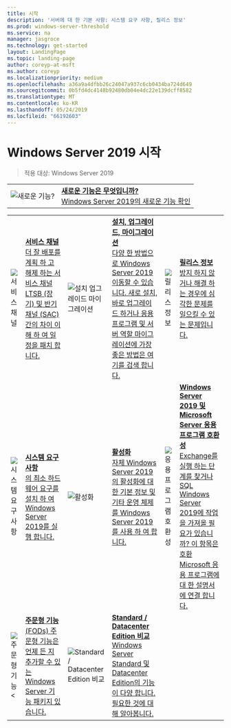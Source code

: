 ```yaml
---
title: 시작
description: '서버에 대 한 기본 사항: 시스템 요구 사항, 릴리스 정보'
ms.prod: windows-server-threshold
ms.service: na
manager: jasgroce
ms.technology: get-started
layout: LandingPage
ms.topic: landing-page
author: coreyp-at-msft
ms.author: coreyp
ms.localizationpriority: medium
ms.openlocfilehash: a36a9a4dfbb26c24047a937c6cb0434ba724d649
ms.sourcegitcommit: 0b5fd4dc4148b92480db04e4dc22e139dcff8582
ms.translationtype: MT
ms.contentlocale: ko-KR
ms.lasthandoff: 05/24/2019
ms.locfileid: "66192603"
---
```

# <a name="get-started-with-windows-server-2019"></a>Windows Server 2019 시작

>적용 대상: Windows Server 2019

|       |       |
|   -   |   -   |
| ![새로운 기능?](../media/i-whats-new.svg) | [**새로운 기능은 무엇입니까?**  <br>Windows Server 2019의 새로운 기능 확인](whats-new-19.md)|

|       |        |        |     |       |        |
|   -   |   -    |   -    |  -  |  -    |   -    |
| ![서비스 채널](../media/i-get-started.svg)  | [**서비스 채널**<br>더 잘 배포를 계획 하 고 해제 하는 서비스 채널 LTSB (장기) 및 반기 채널 (SAC) 간의 차이 이해 하 여 일정을 패치 합니다.](servicing-channels-19.md)  | ![설치 업그레이드 마이그레이션](../media/i-get-started.svg) | [**설치, 업그레이드, 마이그레이션** <br>다양 한 방법으로 Windows Server 2019 이동할 수 있습니다. 새로 설치, 바로 업그레이드 하거나 응용 프로그램 및 서버 역할 마이그레이션에 가장 좋은 방법은 여기를 검색 합니다.](install-upgrade-migrate-19.md)  | ![릴리스 정보](../media/i-get-started.svg) |[**릴리스 정보**<br>방지 하지 않거나 해결 하는 경우에 심각한 문제를 일으킬 수 있는 문제입니다.](rel-notes-19.md)   |
| ![시스템 요구 사항](../media/i-get-started.svg) | [**시스템 요구 사항**<br>의 최소 하드웨어 요구를 설치 하 여 Windows Server 2019를 실행 합니다.](sys-reqs-19.md) |  ![활성화](../media/i-get-started.svg)|[**활성화**<br>자체 Windows Server 2019의 활성화에 대 한 기본 정보 및 기타 운영 체제를 Windows Server 2019를 사용 하 여 합니다.](activation-19.md)  |  ![응용 프로그램 호환성](../media/i-get-started.svg)|[**Windows Server 2019 및 Microsoft Server 응용 프로그램 호환성**<br>Exchange를 실행 하는 단계를 찾거나 SQL Windows Server 2019에 작업을 가져올 필요가 있습니까? 이 항목은 호환 Microsoft 응용 프로그램에 대 한 설명서에 연결 합니다.](app-compat-19.md) |
| ![주문형 기능 <](../media/i-get-started.svg) | [**주문형 기능**<br>(FODs) 주문형 기능은 언제 든 지 추가할 수 있는 Windows Server 기능 패키지 있습니다.](install-fod-19.md) |  ![Standard / Datacenter Edition 비교](../media/i-get-started.svg) | [**Standard / Datacenter Edition 비교**<br>Windows Server Standard 및 Datacenter Edition의 기능이 다양 합니다. 필요한 것에 대해 알아봅니다.](editions-comparison-19.md) |
